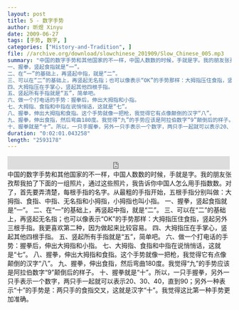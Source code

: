 ```yaml
---
layout: post
title: 5 - 数字手势
author: 昕煜 Xinyu
date: 2009-06-27
tags: [手势, 数字, ]
categories: ["History-and-Tradition", ]
file: //archive.org/download/slowchinese_201909/Slow_Chinese_005.mp3
summary: "中国的数字手势和其他国家的不一样，中国人数数的时候，手就是字。我的朋友张孜帮我拍了下面的一组照片，通过这些照片，我告诉你中国人怎么用手指数数。对了，首先要弄清楚，每根手指的名字。从最粗的手指开始，五根手指分别叫做：大拇指、食指、中指、无名指和小拇指，小拇指也叫小指。  
一、握拳，竖起食指就是“一”。  
二、在“一”的基础上，再竖起中指，就是“二”。  
三、可以在“二”的基础上，再竖起无名指；也可以像表示“OK”的手势那样：大拇指压住食指，竖起另外三根手指。我更喜欢第二种，因为做起来比较容易。  
四、大拇指压在手掌心，竖起其他四根手指。  
五、竖起所有手指就是“五”，简单吧。  
六、做一个打电话的手势：握拳后，伸出大拇指和小指。  
七、大拇指、食指和中指在说悄悄话，这就是“七”。  
八、握拳，伸出大拇指和食指。这个手势就像一把枪，我觉得它有点像颠倒的汉字“八”。  
九、握拳，伸出食指，然后弯曲180度。我觉得“九”的手势应该是阿拉伯数字“9”颠倒后的样子。  
十、握拳就是“十”。所以，一只手握拳，另外一只手表示一个数字，两只手一起就可以表示20、30、40，直到90；另外一种表示“十”的手势是：两只手的食指交叉，这就是汉字“十”。我觉得这比第一种手势更加准确。"
duration: "0:02:01.043258"
length: "2593178"
---
```


<iframe src="https://archive.org/embed/slowchinese_201909/Slow_Chinese_005.mp3" width="500" height="30" frameborder="0" webkitallowfullscreen="true" mozallowfullscreen="true" allowfullscreen></iframe>
中国的数字手势和其他国家的不一样，中国人数数的时候，手就是字。我的朋友张孜帮我拍了下面的一组照片，通过这些照片，我告诉你中国人怎么用手指数数。对了，首先要弄清楚，每根手指的名字。从最粗的手指开始，五根手指分别叫做：大拇指、食指、中指、无名指和小拇指，小拇指也叫小指。  
一、握拳，竖起食指就是“一”。  
二、在“一”的基础上，再竖起中指，就是“二”。  
三、可以在“二”的基础上，再竖起无名指；也可以像表示“OK”的手势那样：大拇指压住食指，竖起另外三根手指。我更喜欢第二种，因为做起来比较容易。  
四、大拇指压在手掌心，竖起其他四根手指。  
五、竖起所有手指就是“五”，简单吧。  
六、做一个打电话的手势：握拳后，伸出大拇指和小指。  
七、大拇指、食指和中指在说悄悄话，这就是“七”。  
八、握拳，伸出大拇指和食指。这个手势就像一把枪，我觉得它有点像颠倒的汉字“八”。  
九、握拳，伸出食指，然后弯曲180度。我觉得“九”的手势应该是阿拉伯数字“9”颠倒后的样子。  
十、握拳就是“十”。所以，一只手握拳，另外一只手表示一个数字，两只手一起就可以表示20、30、40，直到90；另外一种表示“十”的手势是：两只手的食指交叉，这就是汉字“十”。我觉得这比第一种手势更加准确。